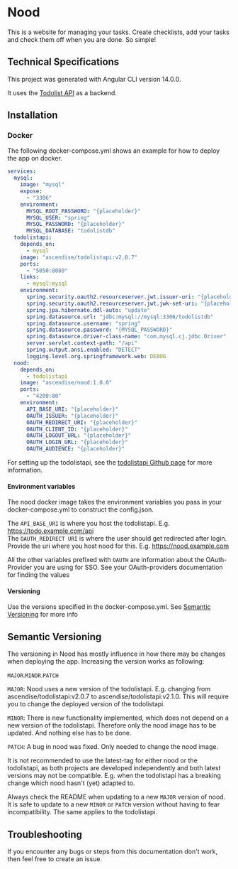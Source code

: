 # Nood

This is a website for managing your tasks. Create checklists, add your tasks and check them off when you are done. So simple!

## Technical Specifications

This project was generated with Angular CLI version 14.0.0.

It uses the [Todolist API](https://github.com/ascendise/todolistapi) as a backend.

## Installation

### Docker

The following docker-compose.yml shows an example for how to deploy the app on docker.

```YAML
services:
  mysql:
    image: "mysql"
    expose:
      - "3306"
    environment:
      MYSQL_ROOT_PASSWORD: "{placeholder}"
      MYSQL_USER: "spring"
      MYSQL_PASSWORD: "{placeholder}"
      MYSQL_DATABASE: "todolistdb"
  todolistapi:
    depends_on:
      - mysql
    image: "ascendise/todolistapi:v2.0.7"
    ports:
      - "5050:8080"
    links:
      - mysql:mysql
    environment:
      spring.security.oauth2.resourceserver.jwt.issuer-uri: "{placeholder}"
      spring.security.oauth2.resourceserver.jwt.jwk-set-uri: "{placeholder}"
      spring.jpa.hibernate.ddl-auto: "update"
      spring.datasource.url: "jdbc:mysql://mysql:3306/todolistdb"
      spring.datasource.username: "spring"
      spring.datasource.password: "{MYSQL_PASSWORD}"
      spring.datasource.driver-class-name: "com.mysql.cj.jdbc.Driver"
      server.servlet.context-path: "/api"
      spring.output.ansi.enabled: "DETECT"
      logging.level.org.springframework.web: DEBUG
  nood:
    depends_on:
      - todolistapi
    image: "ascendise/nood:1.0.0"
    ports:
      - "4200:80"
    environment:
      API_BASE_URI: "{placeholder}"
      OAUTH_ISSUER: "{placeholder}"
      OAUTH_REDIRECT_URI: "{placeholder}"
      OAUTH_CLIENT_ID: "{placeholder}"
      OAUTH_LOGOUT_URL: "{placeholder}"
      OAUTH_LOGIN_URL: "{placeholder}"
      OAUTH_AUDIENCE: "{placeholder}"
```
For setting up the todolistapi, see the [todolistapi Github page](https://github.com/ascendise/todolistapi) for more information.

#### Environment variables
The nood docker image takes the environment variables you pass in your docker-compose.yml to construct the config.json.

The `API_BASE_URI` is where you host the todolistapi. E.g. https://todo.example.com/api  
The `OAUTH_REDIRECT URI` is where the user should get redirected after login. Provide the uri where you host nood for this. E.g. https://nood.example.com

All the other variables prefixed with `OAUTH` are information about the OAuth-Provider you are using for SSO. See your OAuth-providers documentation for finding the values

#### Versioning
Use the versions specified in the docker-compose.yml. See [Semantic Versioning](##semantic-versioning) for more info

## Semantic Versioning

The versioning in Nood has mostly influence in how there may be changes when deploying the app. Increasing the version works as following:  

`MAJOR`.`MINOR`.`PATCH`

`MAJOR`: Nood uses a new version of the todolistapi. E.g. changing from ascendise/todolistapi:v2.0.7 to ascendise/todolistapi:v2.1.0. This will require you to change the deployed version of the todolistapi.

`MINOR`: There is new functionality implemented, which does not depend on a new version of the todolistapi. Therefore only the nood image has to be updated. And nothing else has to be done.

`PATCH`: A bug in nood was fixed. Only needed to change the nood image.

It is not recommended to use the latest-tag for either nood or the todolistapi, as both projects are developed independently and both latest versions may not be compatible. 
E.g. when the todolistapi has a breaking change which nood hasn't (yet) adapted to.

Always check the README when updating to a new `MAJOR` version of nood.  
It is safe to update to a new `MINOR` or `PATCH` version without having to fear incompatibility. 
The same applies to the todolistapi.

## Troubleshooting

If you encounter any bugs or steps from this documentation don't work, then feel free to create an issue.

